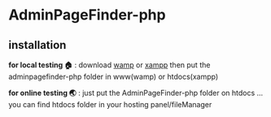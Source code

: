 # AdminPageFinder-php
## installation
**for local testing  :house:** : download [wamp](http://www.wampserver.com/en/) or [xampp](https://www.apachefriends.org/index.html) then put the adminpagefinder-php folder in www(wamp) or htdocs(xampp)

**for online testing   :earth_asia:** : just put the AdminPageFinder-php folder on htdocs ... you can find htdocs folder in your hosting panel/fileManager
